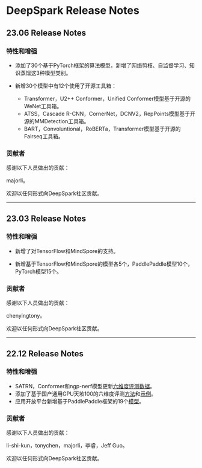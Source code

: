 # DeepSpark Release Notes

## 23.06 Release Notes

### 特性和增强

- 添加了30个基于PyTorch框架的算法模型，新增了网络剪枝、自监督学习、知识蒸馏这3种模型类别。

- 新增30个模型中有12个使用了开源工具箱：

    - Transformer，U2++ Conformer，Unified Conformer模型基于开源的WeNet工具箱。
    - ATSS，Cascade R-CNN，CornerNet，DCNV2，RepPoints模型基于开源的MMDetection工具箱。
    - BART，Convoluntional，RoBERTa，Transformer模型基于开源的Fairseq工具箱。

### 贡献者

感谢以下人员做出的贡献：

majorli。

欢迎以任何形式向DeepSpark社区贡献。

---

## 23.03 Release Notes

### 特性和增强

- 新增了对TensorFlow和MindSpore的支持。

- 新增基于TensorFlow和MindSpore的模型各5个，PaddlePaddle模型10个，PyTorch模型15个。

### 贡献者

感谢以下人员做出的贡献：

chenyingtony。

欢迎以任何形式向DeepSpark社区贡献。

---

## 22.12 Release Notes

### 特性和增强

- SATRN，Conformer和ngp-nerf模型更新[六维度评测数据](README.md#硬件评测方法和结果)。
- 添加了基于国产通用GPU天垓100的六维度评测[方法](evaluation/Iluvatar/six_dimension_howto.md)和[示例](evaluation/Iluvatar/six_dimension_howto_example.md)。
- 应用开放平台新增基于PaddlePaddle框架的19个[模型](https://gitee.com/deep-spark/deepsparkhub)。

### 贡献者

感谢以下人员做出的贡献：

li-shi-kun，tonychen，majorli，李睿，Jeff Guo。

欢迎以任何形式向DeepSpark社区贡献。
